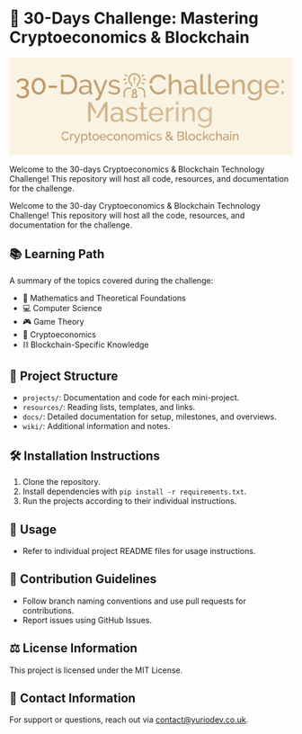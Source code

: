 # 🚀 30-Days Challenge: Mastering Cryptoeconomics & Blockchain

<!-- ![30-Days-GT-Crypto Logo](./assets/images/30-Days-GT-Crypto_Logo_V2_Transparent.png) -->
![30-Days-GT-Crypto Logo](./assets/images/30-Days-GT-Crypto_Logo_V1_Beige.png)


Welcome to the 30-days Cryptoeconomics & Blockchain Technology Challenge! This repository will host all code, resources, and documentation for the challenge.


Welcome to the 30-day Cryptoeconomics & Blockchain Technology Challenge! This repository will host all the code, resources, and documentation for the challenge.

## 📚 Learning Path
A summary of the topics covered during the challenge:
- 🧮 Mathematics and Theoretical Foundations
- 💻 Computer Science
- 🎮 Game Theory
- 🏦 Cryptoeconomics
- ⛓️ Blockchain-Specific Knowledge

## 📂 Project Structure
- `projects/`: Documentation and code for each mini-project.
- `resources/`: Reading lists, templates, and links.
- `docs/`: Detailed documentation for setup, milestones, and overviews.
- `wiki/`: Additional information and notes.

## 🛠️ Installation Instructions
1. Clone the repository.
2. Install dependencies with `pip install -r requirements.txt`.
3. Run the projects according to their individual instructions.

## 🚀 Usage
- Refer to individual project README files for usage instructions.

## 🤝 Contribution Guidelines
- Follow branch naming conventions and use pull requests for contributions.
- Report issues using GitHub Issues.

## ⚖️ License Information
This project is licensed under the MIT License.

## 📧 Contact Information
For support or questions, reach out via [contact@yuriodev.co.uk](mailto:contact@yuriodev.co.uk).
